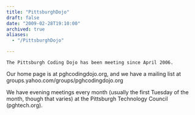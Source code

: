 ```yaml
---
title: "PittsburghDojo"
draft: false
date: "2009-02-28T19:10:00"
archived: true
aliases:
  - "/PittsburghDojo"

---
```

    The Pittsburgh Coding Dojo has been meeting since April 2006.

Our home page is at pghcodingdojo.org, and we have a mailing list at
groups.yahoo.com/groups/pghcodingdojo.org

We have evening meetings every month (usually the first Tuesday of the
month, though that varies) at the Pittsburgh Technology Council
(pghtech.org).
